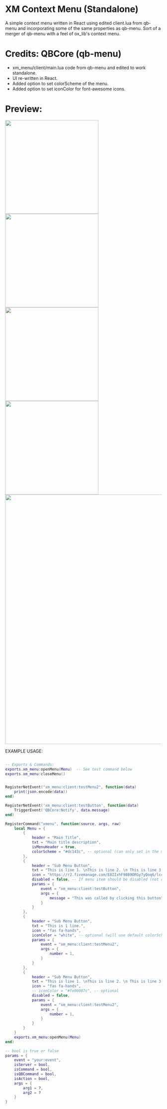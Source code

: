 # XM Context Menu (Standalone)
A simple context menu written in React using edited client.lua from qb-menu and incorporating some of the same properties as qb-menu. Sort of a merger of qb-menu with a feel of ox_lib's context menu.

# Credits: QBCore (qb-menu)
- xm_menu/client/main.lua code from qb-menu and edited to work standalone.
- UI re-written in React.
- Added option to set colorScheme of the menu.
- Added option to set iconColor for font-awesome icons.

# Preview:
<img src='https://r2.fivemanage.com/images/r365d_3zQhpDwMdrJm.png' width='300'>
<img src='https://r2.fivemanage.com/images/r365d_mrJpK18niXes.png' width='300'>
<img src='https://r2.fivemanage.com/images/r365d_Ui1G5aImlc4k.png' width='300'>
<img src='https://r2.fivemanage.com/images/r365d_p9urrEeY9w2h.png' width='300'>
<img src='https://r2.fivemanage.com/images/r365d_zG3tvvRKPAIc.png' width='800'>


EXAMPLE USAGE:

```lua

-- Exports & Commands:
exports.xm_menu:openMenu(Menu)  -- See test command below
exports.xm_menu:closeMenu()


RegisterNetEvent("xm_menu:client:testMenu2", function(data)
    print(json.encode(data))
end)

RegisterNetEvent('xm_menu:client:testButton', function(data)
    TriggerEvent('QBCore:Notify', data.message)
end)

RegisterCommand("xmenu", function(source, args, raw)
    local Menu = {
        {
            header = "Main Title",
            txt = "Main title description",
            isMenuHeader = true,
            colorScheme = "#dc143c", -- optional (can only set in the menu header where isMenuHeader = true)
        },
        {
            header = "Sub Menu Button",
            txt = "This is line 1. \nThis is line 2. \n This is line 3. \nThis is line 4. \nThis is line 5.",
            icon = "https://r2.fivemanage.com/E8IIxhF98B9ORGy7yQoq6/lccurrgoat.png", -- can be an image link or font awesome icon.
            disabled = false, -- If menu item should be disabled (not clickable / less opacity)
            params = {
                event = "xm_menu:client:testButton",
                args = {
                    message = "This was called by clicking this button"
                }
            }
        },
        {
            header = "Sub Menu Button",
            txt = "This is 1 line.",
            icon = "fas fa-hands",
            iconColor = "white", -- optional (will use default colorScheme | only for font-awesome icons).
            params = {
                event = "xm_menu:client:testMenu2",
                args = {
                    number = 1,
                }
            }
        },
        {
            header = "Sub Menu Button",
            txt = "This is line 1. \nThis is line 2. \n This is line 3. \nThis is line 4. \nThis is line 5.",
            icon = "fas fa-hands",
            -- iconColor = "#fe00007c", -- optional
            disabled = false,
            params = {
                event = "xm_menu:client:testMenu2",
                args = {
                    number = 1,
                }
            }
        }       
    }
    exports.xm_menu:openMenu(Menu)
end)

-- bool is true or false
params = {
    event = "your:event",
    isServer = bool,
    isCommand = bool,
    isQBCommand = bool,
    isAction = bool,
    args = {
        arg1 = ?,
        arg2 = ?
    }
}
```
